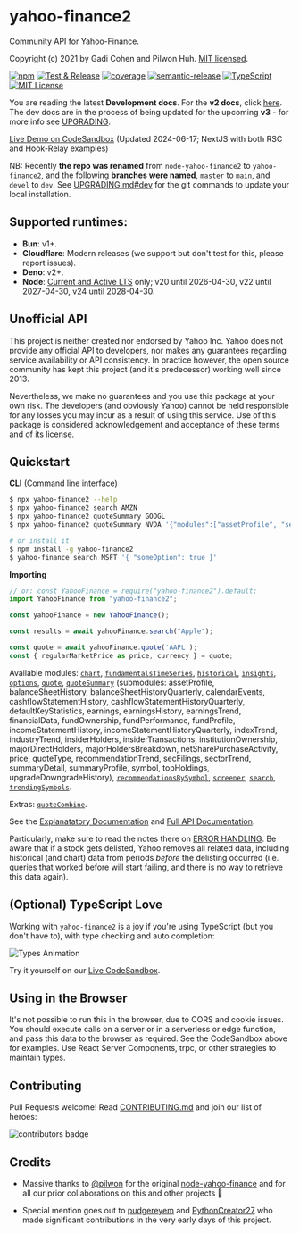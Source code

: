 # yahoo-finance2

Community API for Yahoo-Finance.

Copyright (c) 2021 by Gadi Cohen and Pilwon Huh. [MIT licensed](./LICENSE).

[![npm](https://img.shields.io/npm/v/yahoo-finance2)](https://www.npmjs.com/package/yahoo-finance2)
[![Test & Release](https://github.com/gadicc/yahoo-finance2/actions/workflows/test-release.yaml/badge.svg)](https://github.com/gadicc/yahoo-finance2/actions/workflows/test-release.yaml)
[![coverage](https://img.shields.io/codecov/c/github/gadicc/yahoo-finance2)](https://codecov.io/gh/gadicc/yahoo-finance2)
[![semantic-release](https://img.shields.io/badge/%20%20%F0%9F%93%A6%F0%9F%9A%80-semantic--release-e10079.svg)](https://github.com/semantic-release/semantic-release)
[![TypeScript](https://img.shields.io/badge/%3C%2F%3E-TypeScript-%230074c1.svg)](http://www.typescriptlang.org/)
[![MIT License](https://img.shields.io/badge/license-MIT-blue.svg)](./LICENSE)

You are reading the latest **Development docs**. For the **v2 docs**, click
[here](https://github.com/gadicc/yahoo-finance2/tree/2.x). The dev docs are in
the process of being updated for the upcoming **v3** - for more info see
[UPGRADING](./docs/UPGRADING.md).

[Live Demo on CodeSandbox](https://codesandbox.io/p/devbox/yahoo-finance2-nextjs-forked-233dsg)
(Updated 2024-06-17; NextJS with both RSC and Hook-Relay examples)

NB: Recently **the repo was renamed** from `node-yahoo-finance2` to
`yahoo-finance2`, and the following **branches were named**, `master` to `main`,
and `devel` to `dev`. See [UPGRADING.md#dev](./docs/UPGRADING.md#dev) for the
git commands to update your local installation.

## Supported runtimes:

- **Bun**: v1+.
- **Cloudflare**: Modern releases (we support but don't test for this, please
  report issues).
- **Deno**: v2+.
- **Node**: [Current and Active LTS](https://endoflife.date/nodejs) only; v20
  until 2026-04-30, v22 until 2027-04-30, v24 until 2028-04-30.

## Unofficial API

This project is neither created nor endorsed by Yahoo Inc. Yahoo does not
provide any official API to developers, nor makes any guarantees regarding
service availability or API consistency. In practice however, the open source
community has kept this project (and it's predecessor) working well since 2013.

Nevertheless, we make no guarantees and you use this package at your own risk.
The developers (and obviously Yahoo) cannot be held responsible for any losses
you may incur as a result of using this service. Use of this package is
considered acknowledgement and acceptance of these terms and of its license.

## Quickstart

**CLI** (Command line interface)

```bash
$ npx yahoo-finance2 --help
$ npx yahoo-finance2 search AMZN
$ npx yahoo-finance2 quoteSummary GOOGL
$ npx yahoo-finance2 quoteSummary NVDA '{"modules":["assetProfile", "secFilings"]}'

# or install it
$ npm install -g yahoo-finance2
$ yahoo-finance search MSFT '{ "someOption": true }'
```

**Importing**

```ts
// or: const YahooFinance = require("yahoo-finance2").default;
import YahooFinance from "yahoo-finance2";

const yahooFinance = new YahooFinance();

const results = await yahooFinance.search("Apple");

const quote = await yahooFinance.quote('AAPL');
const { regularMarketPrice as price, currency } = quote;
```

Available modules:
[`chart`](https://jsr.io/@gadicc/yahoo-finance2/doc/modules/chart),
[`fundamentalsTimeSeries`](https://jsr.io/@gadicc/yahoo-finance2/doc/modules/fundamentalsTimeSeries),
[`historical`](https://jsr.io/@gadicc/yahoo-finance2/doc/modules/historical),
[`insights`](https://jsr.io/@gadicc/yahoo-finance2/doc/moduless/insights),
[`options`](https://jsr.io/@gadicc/yahoo-finance2/doc/modules/options),
[`quote`](https://jsr.io/@gadicc/yahoo-finance2/doc/modules/quote),
[`quoteSummary`](https://jsr.io/@gadicc/yahoo-finance2/doc/modules/quoteSummary)
(submodules: assetProfile, balanceSheetHistory, balanceSheetHistoryQuarterly,
calendarEvents, cashflowStatementHistory, cashflowStatementHistoryQuarterly,
defaultKeyStatistics, earnings, earningsHistory, earningsTrend, financialData,
fundOwnership, fundPerformance, fundProfile, incomeStatementHistory,
incomeStatementHistoryQuarterly, indexTrend, industryTrend, insiderHolders,
insiderTransactions, institutionOwnership, majorDirectHolders,
majorHoldersBreakdown, netSharePurchaseActivity, price, quoteType,
recommendationTrend, secFilings, sectorTrend, summaryDetail, summaryProfile,
symbol, topHoldings, upgradeDowngradeHistory),
[`recommendationsBySymbol`](https://jsr.io/@gadicc/yahoo-finance2/doc/modules/recommendationsBySymbol),
[`screener`](https://jsr.io/@gadicc/yahoo-finance2/doc/modules/screener),
[`search`](https://jsr.io/@gadicc/yahoo-finance2/doc/modules/search),
[`trendingSymbols`](https://jsr.io/@gadicc/yahoo-finance2/doc/modules/trendingSymbols).

Extras:
[`quoteCombine`](https://jsr.io/@gadicc/yahoo-finance2/doc/other/quoteCombine).

See the [Explanatatory Documentation](./docs/README.md) and
[Full API Documentation](https://jsr.io/@gadicc/yahoo-finance2/doc/~/default).

Particularly, make sure to read the notes there on
[ERROR HANDLING](./docs/README.md#error-handling). Be aware that if a stock gets
delisted, Yahoo removes all related data, including historical (and chart) data
from periods _before_ the delisting occurred (i.e. queries that worked before
will start failing, and there is no way to retrieve this data again).

## (Optional) TypeScript Love

Working with `yahoo-finance2` is a joy if you're using TypeScript (but you don't
have to), with type checking and auto completion:

![Types Animation](./docs/img/yf-typescript-demo.gif)

Try it yourself on our
[Live CodeSandbox](https://codesandbox.io/s/yahoo-finance2-312x2?file=/src/index.ts).

## Using in the Browser

It's not possible to run this in the browser, due to CORS and cookie issues. You
should execute calls on a server or in a serverless or edge function, and pass
this data to the browser as required. See the CodeSandbox above for examples.
Use React Server Components, trpc, or other strategies to maintain types.

## Contributing

Pull Requests welcome! Read [CONTRIBUTING.md](./CONTRIBUTING.md) and join our
list of heroes:

<!--
![contributor-faces](https://contributors-svg.vercel.app/api/svg?user=gadicc&repo=yahoo-finance2)
-->

![contributors badge](https://readme-contribs.as93.net/contributors/gadicc/yahoo-finance2)

## Credits

- Massive thanks to [@pilwon](https://github.com/pilwon) for the original
  [node-yahoo-finance](https://www.npmjs.com/package/yahoo-finance) and for all
  our prior collaborations on this and other projects 🙏

- Special mention goes out to [pudgereyem](https://github.com/pudgereyem) and
  [PythonCreator27](https://github.com/PythonCreator27) who made significant
  contributions in the very early days of this project.
